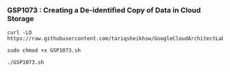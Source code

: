 ### GSP1073 :  Creating a De-identified Copy of Data in Cloud Storage 


```
curl -LO https://raw.githubusercontent.com/tariqsheikhsw/GoogleCloudArchitectLabs/main/Solutions/GSP1073.sh

sudo chmod +x GSP1073.sh

./GSP1073.sh
```
